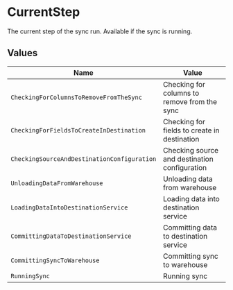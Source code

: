 # CurrentStep

The current step of the sync run. Available if the sync is running.


## Values

| Name                                          | Value                                         |
| --------------------------------------------- | --------------------------------------------- |
| `CheckingForColumnsToRemoveFromTheSync`       | Checking for columns to remove from the sync  |
| `CheckingForFieldsToCreateInDestination`      | Checking for fields to create in destination  |
| `CheckingSourceAndDestinationConfiguration`   | Checking source and destination configuration |
| `UnloadingDataFromWarehouse`                  | Unloading data from warehouse                 |
| `LoadingDataIntoDestinationService`           | Loading data into destination service         |
| `CommittingDataToDestinationService`          | Committing data to destination service        |
| `CommittingSyncToWarehouse`                   | Committing sync to warehouse                  |
| `RunningSync`                                 | Running sync                                  |